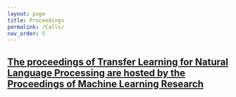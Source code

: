 ```yaml
---
layout: page
title: Proceedings
permalink: /Calls/
nav_order: 5
---
```


## [The proceedings of Transfer Learning for Natural Language Processing are hosted by the Proceedings of Machine Learning Research](https://proceedings.mlr.press/v203/)
